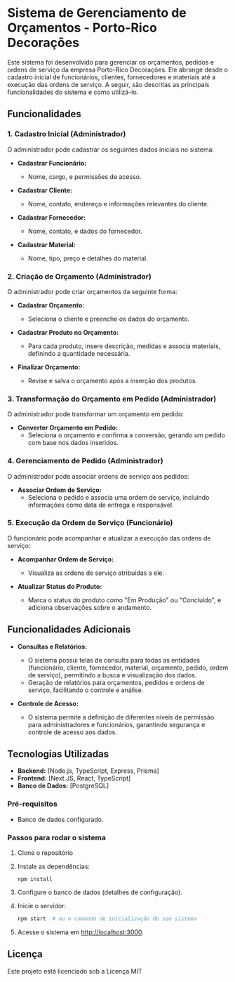 # Sistema de Gerenciamento de Orçamentos - Porto-Rico Decorações

Este sistema foi desenvolvido para gerenciar os orçamentos, pedidos e ordens de serviço da empresa Porto-Rico Decorações. Ele abrange desde o cadastro inicial de funcionários, clientes, fornecedores e materiais até a execução das ordens de serviço. A seguir, são descritas as principais funcionalidades do sistema e como utilizá-lo.

## Funcionalidades

### 1. Cadastro Inicial (Administrador)

O administrador pode cadastrar os seguintes dados iniciais no sistema:

- **Cadastrar Funcionário:**
    - Nome, cargo, e permissões de acesso.
  
- **Cadastrar Cliente:**
    - Nome, contato, endereço e informações relevantes do cliente.
  
- **Cadastrar Fornecedor:**
    - Nome, contato, e dados do fornecedor.
  
- **Cadastrar Material:**
    - Nome, tipo, preço e detalhes do material.

### 2. Criação de Orçamento (Administrador)

O administrador pode criar orçamentos da seguinte forma:

- **Cadastrar Orçamento:**
    - Seleciona o cliente e preenche os dados do orçamento.
  
- **Cadastrar Produto no Orçamento:**
    - Para cada produto, insere descrição, medidas e associa materiais, definindo a quantidade necessária.
  
- **Finalizar Orçamento:**
    - Revise e salva o orçamento após a inserção dos produtos.

### 3. Transformação do Orçamento em Pedido (Administrador)

O administrador pode transformar um orçamento em pedido:

- **Converter Orçamento em Pedido:**
    - Seleciona o orçamento e confirma a conversão, gerando um pedido com base nos dados inseridos.

### 4. Gerenciamento de Pedido (Administrador)

O administrador pode associar ordens de serviço aos pedidos:

- **Associar Ordem de Serviço:**
    - Seleciona o pedido e associa uma ordem de serviço, incluindo informações como data de entrega e responsável.

### 5. Execução da Ordem de Serviço (Funcionário)

O funcionário pode acompanhar e atualizar a execução das ordens de serviço:

- **Acompanhar Ordem de Serviço:**
    - Visualiza as ordens de serviço atribuídas a ele.
  
- **Atualizar Status do Produto:**
    - Marca o status do produto como "Em Produção" ou "Concluído", e adiciona observações sobre o andamento.

## Funcionalidades Adicionais

- **Consultas e Relatórios:**
    - O sistema possui telas de consulta para todas as entidades (funcionário, cliente, fornecedor, material, orçamento, pedido, ordem de serviço), permitindo a busca e visualização dos dados.
    - Geração de relatórios para orçamentos, pedidos e ordens de serviço, facilitando o controle e análise.

- **Controle de Acesso:**
    - O sistema permite a definição de diferentes níveis de permissão para administradores e funcionários, garantindo segurança e controle de acesso aos dados.

## Tecnologias Utilizadas

- **Backend:** [Node.js, TypeScript, Express, Prisma]
- **Frontend:** [Next.JS, React, TypeScript]
- **Banco de Dados:** [PostgreSQL]


### Pré-requisitos

- Banco de dados configurado.

### Passos para rodar o sistema

1. Clone o repositório
    
2. Instale as dependências:
    ```
    npm install  
    ```
3. Configure o banco de dados (detalhes de configuração).
4. Inicie o servidor:
    ```bash
    npm start  # ou o comando de inicialização do seu sistema
    ```
5. Acesse o sistema em [http://localhost:3000](http://localhost:3000).



## Licença

Este projeto está licenciado sob a Licença MIT 

